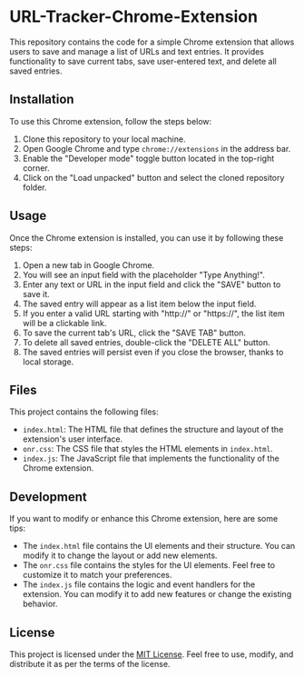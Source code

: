 # URL-Tracker-Chrome-Extension

This repository contains the code for a simple Chrome extension that allows users to save and manage a list of URLs and text entries. It provides functionality to save current tabs, save user-entered text, and delete all saved entries.

## Installation

To use this Chrome extension, follow the steps below:

1. Clone this repository to your local machine.
2. Open Google Chrome and type `chrome://extensions` in the address bar.
3. Enable the "Developer mode" toggle button located in the top-right corner.
4. Click on the "Load unpacked" button and select the cloned repository folder.

## Usage

Once the Chrome extension is installed, you can use it by following these steps:

1. Open a new tab in Google Chrome.
2. You will see an input field with the placeholder "Type Anything!".
3. Enter any text or URL in the input field and click the "SAVE" button to save it.
4. The saved entry will appear as a list item below the input field.
5. If you enter a valid URL starting with "http://" or "https://", the list item will be a clickable link.
6. To save the current tab's URL, click the "SAVE TAB" button.
7. To delete all saved entries, double-click the "DELETE ALL" button.
8. The saved entries will persist even if you close the browser, thanks to local storage.

## Files

This project contains the following files:

- `index.html`: The HTML file that defines the structure and layout of the extension's user interface.
- `onr.css`: The CSS file that styles the HTML elements in `index.html`.
- `index.js`: The JavaScript file that implements the functionality of the Chrome extension.

## Development

If you want to modify or enhance this Chrome extension, here are some tips:

- The `index.html` file contains the UI elements and their structure. You can modify it to change the layout or add new elements.
- The `onr.css` file contains the styles for the UI elements. Feel free to customize it to match your preferences.
- The `index.js` file contains the logic and event handlers for the extension. You can modify it to add new features or change the existing behavior.

## License

This project is licensed under the [MIT License](LICENSE). Feel free to use, modify, and distribute it as per the terms of the license.

